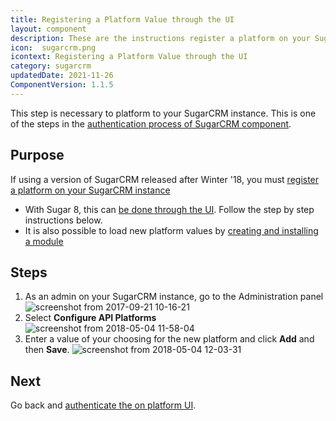 ```yaml
---
title: Registering a Platform Value through the UI
layout: component
description: These are the instructions register a platform on your SugarCRM instance.
icon:  sugarcrm.png
icontext: Registering a Platform Value through the UI
category: sugarcrm
updatedDate: 2021-11-26
ComponentVersion: 1.1.5
---
```


This step is necessary to platform to your SugarCRM instance. This is one of the steps in
the [authentication process of SugarCRM component](index#authentication).

## Purpose

If using a version of SugarCRM released after Winter '18, you must
[register a platform on your SugarCRM instance](https://community.sugarcrm.com/community/developer/blog/2017/11/20/unknown-platforms-to-be-restricted-in-winter-18-release)
*   With Sugar 8, this can [be done through the UI](http://support.sugarcrm.com/Documentation/Sugar_Versions/8.0/Ent/Administration_Guide/Developer_Tools/index.html#Configure_API_Platforms). Follow the step by step instructions below.
*   It is also possible to load new platform values by [creating and installing a module](https://community.sugarcrm.com/docs/DOC-5875-tutorial-how-to-register-custom-platforms-in-sugar-instances)

## Steps

1.  As an admin on your SugarCRM instance, go to the Administration panel
   ![screenshot from 2017-09-21 10-16-21](https://user-images.githubusercontent.com/5710732/30685820-76e92b22-9eb6-11e7-8efc-2715b9102f26.png)
2.  Select **Configure API Platforms**
   ![screenshot from 2018-05-04 11-58-04](https://user-images.githubusercontent.com/5710732/39622436-7baf1e36-4f92-11e8-97e5-8d09b7bbea32.png)
3.  Enter a value of your choosing for the new platform and click **Add** and then **Save**.
   ![screenshot from 2018-05-04 12-03-31](https://user-images.githubusercontent.com/5710732/39622613-35964b26-4f93-11e8-82e6-fed4b70fce56.png)

## Next

Go back and [authenticate the on platform UI](index#authentication-on-platform).
